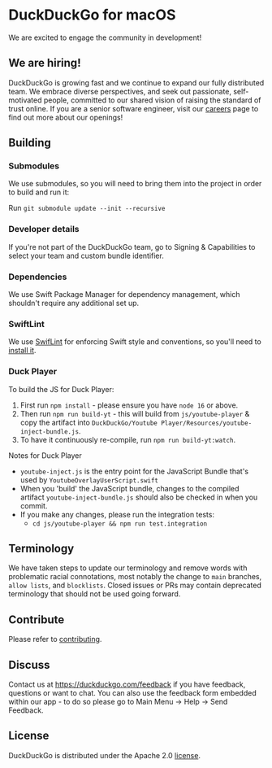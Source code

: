 # DuckDuckGo for macOS

We are excited to engage the community in development!

## We are hiring!
DuckDuckGo is growing fast and we continue to expand our fully distributed team. We embrace diverse perspectives, and seek out passionate, self-motivated people, committed to our shared vision of raising the standard of trust online. If you are a senior software engineer, visit our [careers](https://duckduckgo.com/hiring/#open) page to find out more about our openings!

## Building

### Submodules
We use submodules, so you will need to bring them into the project in order to build and run it:

Run `git submodule update --init --recursive`

### Developer details
If you're not part of the DuckDuckGo team, go to Signing & Capabilities to select your team and custom bundle identifier.

### Dependencies
We use Swift Package Manager for dependency management, which shouldn't require any additional set up.

### SwiftLint
We use [SwifLint](https://github.com/realm/SwiftLint) for enforcing Swift style and conventions, so you'll need to [install it](https://github.com/realm/SwiftLint#installation).

### Duck Player

To build the JS for Duck Player:

1. First run `npm install` - please ensure you have `node 16` or above.
2. Then run `npm run build-yt` - this will build from `js/youtube-player` & copy the artifact into `DuckDuckGo/Youtube Player/Resources/youtube-inject-bundle.js`.
3. To have it continuously re-compile, run `npm run build-yt:watch`.

Notes for Duck Player

- `youtube-inject.js` is the entry point for the JavaScript Bundle that's used by `YoutubeOverlayUserScript.swift`
- When you 'build' the JavaScript bundle, changes to the compiled artifact `youtube-inject-bundle.js` should also be checked in when you commit.
- If you make any changes, please run the integration tests:
  - `cd js/youtube-player && npm run test.integration`

## Terminology

We have taken steps to update our terminology and remove words with problematic racial connotations, most notably the change to `main` branches, `allow lists`, and `blocklists`. Closed issues or PRs may contain deprecated terminology that should not be used going forward.

## Contribute

Please refer to [contributing](CONTRIBUTING.md).

## Discuss

Contact us at https://duckduckgo.com/feedback if you have feedback, questions or want to chat. You can also use the feedback form embedded within our app - to do so please go to Main Menu -> Help -> Send Feedback. 

## License
DuckDuckGo is distributed under the Apache 2.0 [license](LICENSE.md).
